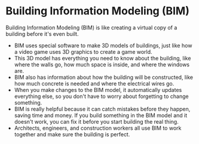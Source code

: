 # Building Information Modeling (BIM)

Building Information Modeling (BIM) is like creating a virtual copy of a building before it's even built.

* BIM uses special software to make 3D models of buildings, just like how a video game uses 3D graphics to create a game world.
* This 3D model has everything you need to know about the building, like where the walls go, how much space is inside, and where the windows are.
* BIM also has information about how the building will be constructed, like how much concrete is needed and where the electrical wires go.
* When you make changes to the BIM model, it automatically updates everything else, so you don't have to worry about forgetting to change something.
* BIM is really helpful because it can catch mistakes before they happen, saving time and money. If you build something in the BIM model and it doesn't work, you can fix it before you start building the real thing.
* Architects, engineers, and construction workers all use BIM to work together and make sure the building is perfect.
